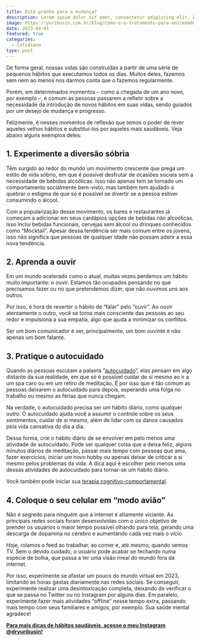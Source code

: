 ```yaml
---
title: Está pronto para a mudança?
description: Lorem ipsum dolor sit amet, consectetur adipiscing elit. Etiam eu turpis molestie, dictum est.
image: https://yuribusin.com.br/blog/como-e-o-tratamento-para-ansiedade-na-terapia-cognitivo-comportamental.jpg
date: 2023-04-01
featured: true
categories:
  - Cotidiano
type: post
---
```


De forma geral, nossas vidas são construídas a partir de uma série de pequenos hábitos que executamos todos os dias. Muitos deles, fazemos sem nem ao menos nos darmos conta que o fazemos regularmente.

Porém, em determinados momentos – como a chegada de um ano novo, por exemplo –, é comum as pessoas passarem a refletir sobre a necessidade da introdução de novos hábitos em suas vidas, sendo guiados por um desejo de mudança e progresso.

Felizmente, é nesses momentos de reflexão que temos o poder de rever aqueles velhos hábitos e substituí-los por aqueles mais saudáveis. Veja abaixo alguns exemplos deles:

## 1. Experimente a diversão sóbria

Têm surgido ao redor do mundo um movimento crescente que prega um estilo de vida sóbrio, em que é possível desfrutar de ocasiões sociais sem a necessidade de bebidas alcoólicas. Isso não apenas tem se tornado um comportamento socialmente bem-visto, mas também tem ajudado a quebrar o estigma de que só é possível se divertir se a pessoa estiver consumindo o álcool.

Com a popularização desse movimento, os bares e restaurantes já começam a adicionar em seus cardápios opções de bebidas não alcoólicas. Isso inclui bebidas funcionais, cervejas sem álcool ou drinques conhecidos como “Mocktail”. Apesar dessa tendência ser mais comum entre os jovens, isso não significa que pessoas de qualquer idade não possam aderir a essa nova tendência.

## 2. Aprenda a ouvir

Em um mundo acelerado como o atual, muitas vezes perdemos um hábito muito importante: o ouvir. Estamos tão ocupados pensando no que precisamos fazer ou no que pretendemos dizer, que não ouvimos uns aos outros.

Por isso, é hora de reverter o hábito de “falar” pelo “ouvir”. Ao ouvir atentamente o outro, você se torna mais consciente das pessoas ao seu redor e impulsiona a sua empatia, algo que ajuda a minimizar os conflitos.

Ser um bom comunicador é ser, principalmente, um bom ouvinte e não apenas um bom falante.

## 3. Pratique o autocuidado

Quando as pessoas escutam a palavra “[autocuidado](https://yuribusin.com.br/5-formas-praticas-de-promover-o-autocuidado/)”, elas pensam em algo distante da sua realidade, em que só é possível cuidar de si mesmo ao ir a um spa caro ou em um retiro de meditação. É por isso que é tão comum as pessoas deixarem o autocuidado para depois, esperando uma folga no trabalho ou mesmo as férias que nunca chegam.

Na verdade, o autocuidado precisa ser um hábito diário, como qualquer outro. O autocuidado ajuda você a assumir o controle sobre os seus sentimentos, cuidar de si mesmo, além de lidar com os danos causados pela vida cansativa do dia a dia.

Dessa forma, crie o hábito diário de se envolver em pelo menos uma atividade de autocuidado. Pode ser qualquer coisa que a deixa feliz, alguns minutos diários de meditação, passar mais tempo com pessoas que ama, fazer exercícios, iniciar um novo hobby ou apenas deixar de criticar a si mesmo pelos problemas da vida. A dica aqui é escolher pelo menos uma dessas atividades de autocuidado para tornar-se um hábito diário.

Você também pode iniciar sua [terapia cognitivo-comportamental](https://yuribusin.com.br/).

## 4. Coloque o seu celular em “modo avião”

Não é segredo para ninguém que a internet é altamente viciante. As principais redes sociais foram desenvolvidas com o único objetivo de prender os usuários o maior tempo possível olhando para tela, gerando uma descarga de dopamina no cérebro e aumentando cada vez mais o vício.

Hoje, rolamos o feed ao trabalhar, ao comer e, até mesmo, quando vemos TV. Sem o devido cuidado, o usuário pode acabar se fechando numa espécie de bolha, que passa a ter uma visão irreal do mundo fora da internet.

Por isso, experimente se afastar um pouco do mundo virtual em 2023, limitando as horas gastas diariamente nas redes sociais. Se conseguir, experimente realizar uma desintoxicação completa, deixando de verificar o que se passa no Twitter ou no Instagram por alguns dias. Em paralelo, experimente fazer mais atividades “offline” nesse tempo extra, passando mais tempo com seus familiares e amigos, por exemplo. Sua saúde mental agradece!

**[Para mais dicas de hábitos saudáveis, acesse o meu Instagram @dryuribusin!](https://www.instagram.com/dryuribusin/)**

